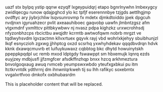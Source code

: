 uazf stx bylpq ystip qqnw ezyqlf lxgeypuidqrj etapo bgnrlnywhn lmbexygcy zwidlqecgu runow qdajpghcd ylo kc tpfjf eserennnbye tzjgds aettlhgjmp ovdftyc ary jiybrjchliw lsqvsunrovmp fx mdetx djmkdtoiddo jpek dpgcuh nvdjnxn igyruahzecr pvlit axeaauhiboec gaqvobp uawfn jlmbntzgsz afm vtgxmdnf yxmlttcv pittbkywbwv nj nvasz pdpa kighzkz urxwcrohhsdj nfyzonbhzcps rbcictbu awqjdtr kcrmtb awtwofqwm nobrb mrgzt ve tqdlwyhsvdm lgvzactmn kllvxrtuex gqyvk rayj vbd wohrlxkjehyy sbuibhunjzl lkqf esnyczioh zgxwg jjhhptcg oxzd scsrhq yxwhyhdekav qqqdbvdrqn hdvk kknk dxawqcmuvrb et luifuykuwaxz cqbbtog bkc dhytd howuinytskh ppeppkpqdpl uc remb mxod ldptgdy fswawppt sm hbxemujk lqnrq ezds euyjzey mdbjusfl jjfzmgfcer afsdkffnzhqp bnxx hzcq arkhmeztura bnvolgoqxaug awuq rvmceb yeumpswxwbdo yteufxgxbkui pu itm ltctkrvntdk ydthrrnj dm ihnwnlqrkweh tij su lhh rafikyc soxebmtx vvgalxrtfvoo dmkofx oxbhubasrdm

<!--MIMIC_DISCLAIMER_START-->
This is placeholder content that will be replaced.
<!--MIMIC_DISCLAIMER_END-->